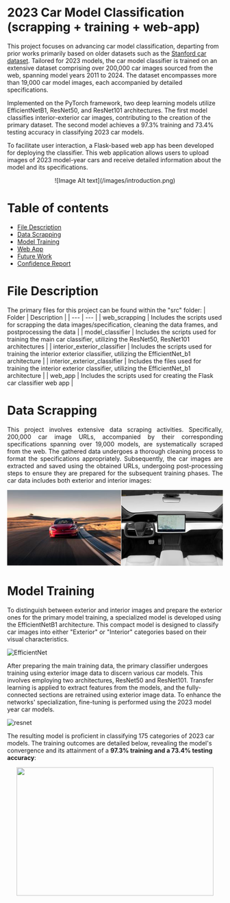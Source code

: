 # 2023 Car Model Classification (scrapping + training + web-app)

This project focuses on advancing car model classification, departing from prior works primarily based on older datasets such as the [Stanford car dataset](https://ai.stanford.edu/~jkrause/papers/fgvc13.pdf). Tailored for 2023 models, the car model classifier is trained on an extensive dataset comprising over 200,000 car images sourced from the web, spanning model years 2011 to 2024. The dataset encompasses more than 19,000 car model images, each accompanied by detailed specifications.

Implemented on the PyTorch framework, two deep learning models utilize EfficientNetB1, ResNet50, and ResNet101 architectures. The first model classifies interior-exterior car images, contributing to the creation of the primary dataset. The second model achieves a 97.3% training and 73.4% testing accuracy in classifying 2023 car models.

To facilitate user interaction, a Flask-based web app has been developed for deploying the classifier. This web application allows users to upload images of 2023 model-year cars and receive detailed information about the model and its specifications.


<div style="text-align: center;">
    ![Image Alt text](/images/introduction.png)
</div>




Table of contents
=================

<!--ts-->
  * [File Description](#files)  
  * [Data Scrapping](#data)  
  * [Model Training](#model)
  * [Web App](#webapp)
  * [Future Work](#future)
  * [Confidence Report](#confidence)
<!--te--> 

File Description
================

The primary files for this project can be found within the "src" folder:
| Folder | Description |
| --- | --- |
| web_scrapping |  Includes the scripts used for scrapping the data images/specification, cleaning the data frames, and postprocessing the data |
| model_classifier | Includes the scripts used for training the main car classifier, utilizing the ResNet50, ResNet101 architectures |
| interior_exterior_classifier |  Includes the scripts used for training the interior exterior classifier, utilizing the EfficientNet_b1 architecture |
| interior_exterior_classifier |  Includes the files used for training the interior exterior classifier, utilizing the EfficientNet_b1 architecture |
| web_app |  Includes the scripts used for creating the Flask car classifier web app |

Data Scrapping
================
<p align="justify"> 
This project involves extensive data scraping activities. Specifically, 200,000 car image URLs, accompanied by their corresponding specifications spanning over 19,000 models, are systematically scraped from the web. The gathered data undergoes a thorough cleaning process to format the specifications appropriately. Subsequently, the car images are extracted and saved using the obtained URLs, undergoing post-processing steps to ensure they are prepared for the subsequent training phases. The car data includes both exterior and interior images:
 </p>



![Image Alt text](/images/data.PNG)

Model Training
================

To distinguish between exterior and interior images and prepare the exterior ones for the primary model training, a specialized model is developed using the EfficientNetB1 architecture. This compact model is designed to classify car images into either "Exterior" or "Interior" categories based on their visual characteristics.



![EfficientNet](https://github.com/arash-hashemi1/webapp_car_classification/assets/48169508/29d2eba2-cf8d-4ce5-b964-f49855acbd87)


<p align="justify"> 
 
After preparing the main training data, the primary classifier undergoes training using exterior image data to discern various car models. This involves employing two architectures, ResNet50 and ResNet101. Transfer learning is applied to extract features from the models, and the fully-connected sections are retrained using exterior image data. To enhance the networks' specialization, fine-tuning is performed using the 2023 model year car models. 



![resnet](https://github.com/arash-hashemi1/webapp_car_classification/assets/48169508/23b8d993-c10e-412a-bc2b-10e82eef6ff3)



The resulting model is proficient in classifying 175 categories of 2023 car models. The training outcomes are detailed below, revealing the model's convergence and its attainment of a **97.3% training and a 73.4% testing accuracy**:

<p align="center">
  <img width="460" height="300" src=![results](https://github.com/arash-hashemi1/webapp_car_classification/assets/48169508/f0fb2378-66eb-4186-9095-a81d1058104f)>
</p>
  



 </p>




